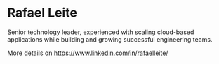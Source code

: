 # Rafael Leite

Senior technology leader, experienced with scaling cloud-based applications while building and growing successful engineering teams.

More details on https://www.linkedin.com/in/rafaelleite/